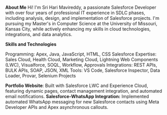 **About Me**
Hi! I'm Sri Hari Mavireddy, a passionate Salesforce Developer with over four years of professional IT experience in SDLC phases, including analysis, design, and implementation of Salesforce projects. I'm pursuing my Master's in Computer Science at the University of Missouri, Kansas City, while actively enhancing my skills in cloud technologies, integrations, and data analytics.

**Skills and Technologies**

Programming: Apex, Java, JavaScript, HTML, CSS
Salesforce Expertise: Sales Cloud, Health Cloud, Marketing Cloud, Lightning Web Components (LWC), Visualforce, SOQL, Workflow, Approvals
Integrations: REST APIs, BULK APIs, SOAP, JSON, XML
Tools: VS Code, Salesforce Inspector, Data Loader, Provar, Selenium
Projects

**Portfolio Website**: Built with Salesforce LWC and Experience Cloud, featuring dynamic pages, contact management integration, and automated email notifications.
**Salesforce-WhatsApp Integration:** Implemented automated WhatsApp messaging for new Salesforce contacts using Meta Developer APIs and Apex asynchronous callouts.
